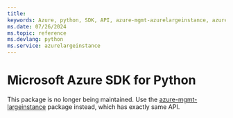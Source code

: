 ```yaml
---
title: 
keywords: Azure, python, SDK, API, azure-mgmt-azurelargeinstance, azurelargeinstance
ms.date: 07/26/2024
ms.topic: reference
ms.devlang: python
ms.service: azurelargeinstance
---
```

# Microsoft Azure SDK for Python

This package is no longer being maintained. Use the [azure-mgmt-largeinstance](https://pypi.org/project/azure-mgmt-largeinstance/) package instead, which has exactly same API.
